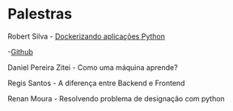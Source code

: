 
# Palestras 

Robert Silva - [Dockerizando aplicações Python](http://slides.com/regissilva/diferenca-entre-backend-e-frontend#/)

-[Github](https://github.com/rg3915)

Daniel Pereira Zitei - Como uma máquina aprende?

Regis Santos - A diferença entre Backend e Frontend

Renan Moura - Resolvendo problema de designação com python
